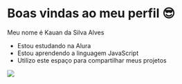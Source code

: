 # Boas vindas ao meu perfil 😎

Meu nome é Kauan da Silva Alves

- Estou estudando na Alura
- Estou aprendendo a linguagem JavaScript
- Utilizo este espaço para compartilhar meus projetos

![](https://media.tenor.com/kGhzBBhYiZIAAAAi/hudson-hornet-piston-cup.gif)
